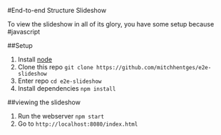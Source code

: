#End-to-end Structure Slideshow

To view the slideshow in all of its glory, you have some setup because #javascript

##Setup

1. Install [node](http://nodejs.org/)
2. Clone this repo `git clone https://github.com/mitchhentges/e2e-slideshow`
3. Enter repo `cd e2e-slideshow`
4. Install dependencies `npm install`

##viewing the slideshow

1. Run the webserver `npm start`
2. Go to `http://localhost:8080/index.html`
